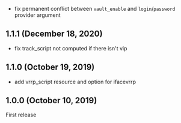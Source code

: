 * fix permanent conflict between `vault_enable` and `login`/`password` provider argument 

## 1.1.1 (December 18, 2020)
* fix track_script not computed if there isn't vip

## 1.1.0 (October 19, 2019)
* add vrrp_script resource and option for ifacevrrp

## 1.0.0 (October 10, 2019)
First release